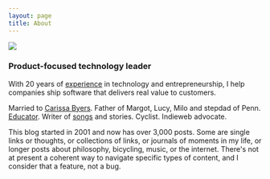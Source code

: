 ```yaml
---
layout: page
title: About
---
```


<img src="{{ site.baseurl }}/assets/page/DSC_4899-copy.jpg" class="profile-pic">

### Product-focused technology leader

With 20 years of [experience](https://www.linkedin.com/in/dealingwith) in technology and entrepreneurship, I help companies ship software that delivers real value to customers. 

Married to [Carissa Byers](http://carissabyers.com/). Father of Margot, Lucy, Milo and stepdad of Penn. [Educator](http://minecraftu.org/). Writer of [songs](/music) and stories. Cyclist. Indieweb advocate.

This blog started in 2001 and now has over 3,000 posts. Some are single links or thoughts, or collections of links, or journals of moments in my life, or longer posts about philosophy, bicycling, music, or the internet. There's not at present a coherent way to navigate specific types of content, and I consider that a feature, not a bug.
